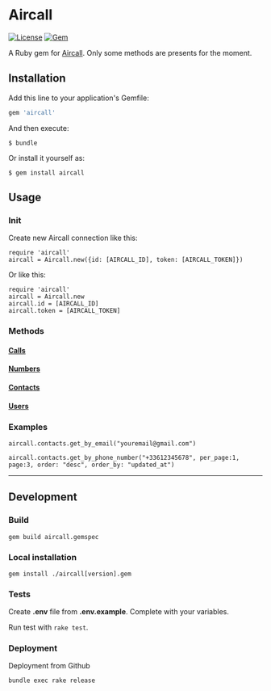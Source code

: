 # Aircall

[![License](http://img.shields.io/badge/license-MIT-green.svg?style=flat)](https://github.com/HazAT/badge/blob/master/LICENSE)
[![Gem](https://badge.fury.io/rb/aircall.svg)](https://rubygems.org/gems/aircall)

A Ruby gem for [Aircall](https://developer.aircall.io/api-references/).
Only some methods are presents for the moment.


## Installation

Add this line to your application's Gemfile:

```ruby
gem 'aircall'
```

And then execute:

    $ bundle

Or install it yourself as:

    $ gem install aircall


## Usage

### Init

Create new Aircall connection like this:

    require 'aircall'
    aircall = Aircall.new({id: [AIRCALL_ID], token: [AIRCALL_TOKEN]})

Or like this:
    
    require 'aircall'
    aircall = Aircall.new
    aircall.id = [AIRCALL_ID]
    aircall.token = [AIRCALL_TOKEN]


### Methods

#### [Calls](./doc/calls.md)
#### [Numbers](./doc/numbers.md)
#### [Contacts](./doc/contacts.md)
#### [Users](./doc/users.md)

### Examples
`aircall.contacts.get_by_email("youremail@gmail.com")`

`aircall.contacts.get_by_phone_number("+33612345678", per_page:1, page:3, order: "desc", order_by: "updated_at")`

---

## Development

### Build
`gem build aircall.gemspec`

### Local installation
`gem install ./aircall[version].gem`


### Tests

Create **.env** file from **.env.example**.
Complete with your variables.
 
Run test with `rake test`. 


### Deployment

 Deployment from Github
 
`bundle exec rake release`
